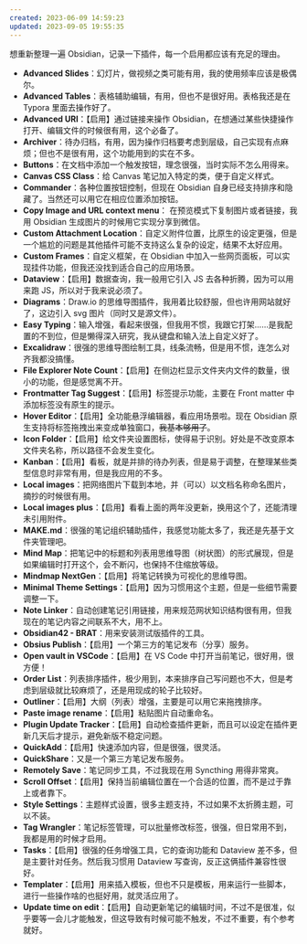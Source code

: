 ```yaml
---
created: 2023-06-09 14:59:23
updated: 2023-09-05 19:55:35
---
```

想重新整理一遍 Obsidian，记录一下插件，每一个启用都应该有充足的理由。

- **Advanced Slides**：幻灯片，做视频之类可能有用，我的使用频率应该是极偶尔。
- **Advanced Tables**：表格辅助编辑，有用，但也不是很好用。表格我还是在 Typora 里面去操作好了。
- **Advanced URI**：【启用】通过链接来操作 Obsidian，在想通过某些快捷操作打开、编辑文件的时候很有用，这个必备了。
- **Archiver**：待办归档，有用，因为操作归档要考虑到层级，自己实现有点麻烦；但也不是很有用，这个功能用到的实在不多。
- **Buttons**：在文档中添加一个触发按钮，理念很强，当时实际不怎么用得来。
- **Canvas CSS Class**：给 Canvas 笔记加入特定的类，便于自定义样式。
- **Commander**：各种位置按钮控制，但现在 Obsidian 自身已经支持排序和隐藏了。当然还可以用它在相应位置添加按钮。
- **Copy Image and URL context menu**： 在预览模式下复制图片或者链接，我用 Obsidian 生成图片的时候用它实现分享到微信。
- **Custom Attachment Location**：自定义附件位置，比原生的设定更强，但是一个尴尬的问题是其他插件可能不支持这么复杂的设定，结果不太好应用。
- **Custom Frames**：自定义框架，在 Obsidian 中加入一些网页面板，可以实现挂件功能，但我还没找到适合自己的应用场景。
- **Dataview**：【启用】数据查询，我一般用它引入 JS 去各种折腾，因为可以用来跑 JS，所以对于我来说必须了。
- **Diagrams**：Draw.io 的思维导图插件，我用着比较舒服，但也许用网站就好了，这边引入 svg 图片（同时又是源文件）。
- **Easy Typing**：输入增强，看起来很强，但我用不惯，我跟它打架……是我配置的不到位，但是懒得深入研究，我从键盘和输入法上自定义好了。
- **Excalidraw**：很强的思维导图绘制工具，线条流畅，但是用不惯，连怎么对齐我都没搞懂。
- **File Explorer Note Count**：【启用】在侧边栏显示文件夹内文件的数量，很小的功能，但是感觉离不开。
- **Frontmatter Tag Suggest**：【启用】标签提示功能，主要在 Front matter 中添加标签没有原生的提示。
- **Hover Editor**：【启用】全功能悬浮编辑器，看应用场景啦。现在 Obsidian 原生支持将标签拖拽出来变成单独窗口，~~我基本够用了~~。
- **Icon Folder**：【启用】给文件夹设置图标，使得易于识别。好处是不改变原本文件夹名称，所以路径不会发生变化。
- **Kanban**：【启用】看板，就是并排的待办列表，但是易于调整，在整理某些类型信息时非常有用，但是我应用的不多。
- **Local images**：把网络图片下载到本地，并（可以）以文档名称命名图片，摘抄的时候很有用。
- **Local images plus**：【启用】看看上面的两年没更新，换用这个了，还能清理未引用附件。
- **MAKE.md**：很强的笔记组织辅助插件，我感觉功能太多了，我还是先基于文件夹管理吧。
- **Mind Map**：把笔记中的标题和列表用思维导图（树状图）的形式展现，但是如果编辑时打开这个，会不断闪，也保持不住缩放等级。
- **Mindmap NextGen**：【启用】将笔记转换为可视化的思维导图。
- **Minimal Theme Settings**：【启用】因为习惯用这个主题，但是一些细节需要调整一下。
- **Note Linker**：自动创建笔记引用链接，用来规范网状知识结构很有用，但我现在的笔记内容之间联系不大，用不上。
- **Obsidian42 - BRAT**：用来安装测试版插件的工具。
- **Obsius Publish**：【启用】一个第三方的笔记发布（分享）服务。
- **Open vault in VSCode**：【启用】在 VS Code 中打开当前笔记，很好用，很方便！
- **Order List**：列表排序插件，极少用到，本来排序自己写问题也不大，但是考虑到层级就比较麻烦了，还是用现成的轮子比较好。
- **Outliner**：【启用】大纲（列表）增强，主要是可以用它来拖拽排序。
- **Paste image rename**：【启用】粘贴图片自动重命名。
- **Plugin Update Tracker**：【启用】自动检查插件更新，而且可以设定在插件更新几天后才提示，避免新版不稳定问题。
- **QuickAdd**：【启用】快速添加内容，但是很强，很灵活。
- **QuickShare**：又是一个第三方笔记发布服务。
- **Remotely Save**：笔记同步工具，不过我现在用 Syncthing 用得非常爽。
- **Scroll Offset**：【启用】保持当前编辑位置在一个合适的位置，而不是过于靠上或者靠下。
- **Style Settings**：主题样式设置，很多主题支持，不过如果不太折腾主题，可以不装。
- **Tag Wrangler**：笔记标签管理，可以批量修改标签，很强，但日常用不到，我都是用的时候才启用。
- **Tasks**：【启用】很强的任务增强工具，它的查询功能和 Dataview 差不多，但是主要针对任务。然后我习惯用 Dataview 写查询，反正这俩插件兼容性很好。
- **Templater**：【启用】用来插入模板，但也不只是模板，用来运行一些脚本，进行一些操作啥的也挺好用，就灵活应用了。
- **Update time on edit**：【启用】自动更新笔记的编辑时间，不过不是很准，似乎要等一会儿才能触发，但这导致有时候可能不触发，不过不重要，有个参考就好。